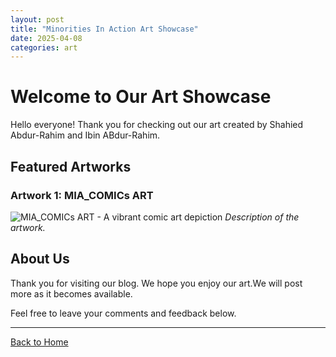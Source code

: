 ```yaml
---
layout: post
title: "Minorities In Action Art Showcase"
date: 2025-04-08
categories: art
---
```


# Welcome to Our Art Showcase

Hello everyone! Thank you for checking out our art created by Shahied Abdur-Rahim and Ibin ABdur-Rahim.

## Featured Artworks

### Artwork 1: MIA_COMICs ART
![MIA_COMICs ART - A vibrant comic art depiction](path/to/assets/MIA_COMICsART.jpg)
*Description of the artwork.*


## About Us

Thank you for visiting our blog. We hope you enjoy our art.We will post more as it becomes available.

Feel free to leave your comments and feedback below.

---

[Back to Home](index.html)
